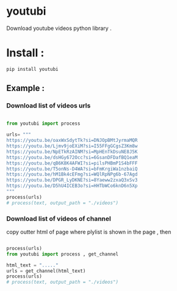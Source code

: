 # youtubi

Download youtube videos python library .

# Install  : 
```bash
pip install youtubi
```

## Example : 
### Download list of videos urls 
```python 

from youtubi import process 

urls= """
https://youtu.be/oaxWxSdytTk?si=DNJOpBMtJyrmaMQR
https://youtu.be/Ljmv9joEXiM?si=I55FFgGCgsZ3Km8w
https://youtu.be/NpETkRzAINM?si=MpHEnTkDsuNE8J5K
https://youtu.be/dsHGy672Occ?si=6GsanDFDafBQ1eaM
https://youtu.be/qB6K8K4AFWI?si=pilsPHBmP1S4bFFF
https://youtu.be/T5onNs-D4WA?si=bFmKrgiWa1nzbaiQ
https://youtu.be/hM1Bk4cEFmg?si=WQlRpNPg6b-67Agd
https://youtu.be/DPGR_LyDKNE?si=8Yaeww2zxaQ3xSv3
https://youtu.be/D5hU4ICEB3o?si=HHTbWCo6knD6n5Xp
"""
process(urls)
# process(text, output_path = "./videos")
```
### Download list of videos of channel 
copy outter html of page where plylist is shown in the page , then 
```python 

process(urls)
from youtubi import process , get_channel

html_text = "....."
urls = get_channel(html_text)
process(urls)
# process(text, output_path = "./videos")
```

